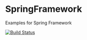 SpringFramework
=============

Examples for Spring Framework


[![Build Status](https://travis-ci.org/sureshsajja/SpringFramework.svg?branch=master)](https://travis-ci.org/sureshsajja/SpringFramework)